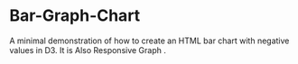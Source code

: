 # Bar-Graph-Chart
A minimal demonstration of how to create an HTML bar chart with negative values in D3. It is Also Responsive Graph .
